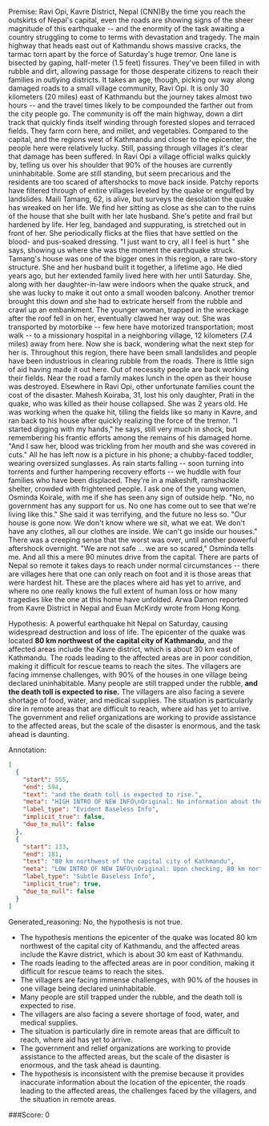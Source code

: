 
Premise:
Ravi Opi, Kavre District, Nepal (CNN)By the time you reach the outskirts of Nepal's capital, even the roads are showing signs of the sheer magnitude of this earthquake -- and the enormity of the task awaiting a country struggling to come to terms with devastation and tragedy. The main highway that heads east out of Kathmandu shows massive cracks, the tarmac torn apart by the force of Saturday's huge tremor. One lane is bisected by gaping, half-meter (1.5 feet) fissures. They've been filled in with rubble and dirt, allowing passage for those desperate citizens to reach their families in outlying districts. It takes an age, though, picking our way along damaged roads to a small village community, Ravi Opi. It is only 30 kilometers (20 miles) east of Kathmandu but the journey takes almost two hours -- and the travel times likely to be compounded the farther out from the city people go. The community is off the main highway, down a dirt track that quickly finds itself winding through forested slopes and terraced fields. They farm corn here, and millet, and vegetables. Compared to the capital, and the regions west of Kathmandu and closer to the epicenter, the people here were relatively lucky. Still, passing through villages it's clear that damage has been suffered. In Ravi Opi a village official walks quickly by, telling us over his shoulder that 90% of the houses are currently uninhabitable. Some are still standing, but seem precarious and the residents are too scared of aftershocks to move back inside. Patchy reports have filtered through of entire villages leveled by the quake or engulfed by landslides. Maili Tamang, 62, is alive, but surveys the desolation the quake has wreaked on her life. We find her sitting as close as she can to the ruins of the house that she built with her late husband. She's petite and frail but hardened by life. Her leg, bandaged and suppurating, is stretched out in front of her. She periodically flicks at the flies that have settled on the blood- and pus-soaked dressing. "I just want to cry, all I feel is hurt " she says, showing us where she was the moment the earthquake struck. Tamang's house was one of the bigger ones in this region, a rare two-story structure. She and her husband built it together, a lifetime ago. He died years ago, but her extended family lived here with her until Saturday. She, along with her daughter-in-law were indoors when the quake struck, and she was lucky to make it out onto a small wooden balcony. Another tremor brought this down and she had to extricate herself from the rubble and crawl up an embankment. The younger woman, trapped in the wreckage after the roof fell in on her, eventually clawed her way out. She was transported by motorbike -- few here have motorized transportation; most walk -- to a missionary hospital in a neighboring village, 12 kilometers (7.4 miles) away from here. Now she is back, wondering what the next step for her is. Throughout this region, there have been small landslides and people have been industrious in clearing rubble from the roads. There is little sign of aid having made it out here. Out of necessity people are back working their fields. Near the road a family makes lunch in the open as their house was destroyed. Elsewhere in Ravi Opi, other unfortunate families count the cost of the disaster. Mahesh Koiraba, 31, lost his only daughter, Prati in the quake, who was killed as their house collapsed. She was 2 years old. He was working when the quake hit, tilling the fields like so many in Kavre, and ran back to his house after quickly realizing the force of the tremor. "I started digging with my hands," he says, still very much in shock, but remembering his frantic efforts among the remains of his damaged home. "And I saw her, blood was trickling from her mouth and she was covered in cuts." All he has left now is a picture in his phone; a chubby-faced toddler, wearing oversized sunglasses. As rain starts falling -- soon turning into torrents and further hampering recovery efforts -- we huddle with four families who have been displaced. They're in a makeshift, ramshackle shelter, crowded with frightened people. I ask one of the young women, Osminda Koirale, with me if she has seen any sign of outside help. "No, no government has any support for us. No one has come out to see that we're living like this." She said it was terrifying, and the future no less so. "Our house is gone now. We don't know where we sit, what we eat. We don't have any clothes, all our clothes are inside. We can't go inside our houses." There was a creeping sense that the worst was over, until another powerful aftershock overnight. "We are not safe ... we are so scared," Osminda tells me. And all this a mere 90 minutes drive from the capital. There are parts of Nepal so remote it takes days to reach under normal circumstances -- there are villages here that one can only reach on foot and it is those areas that were hardest hit. These are the places where aid has yet to arrive, and where no one really knows the full extent of human loss or how many tragedies like the one at this home have unfolded. Arwa Damon reported from Kavre District in Nepal and Euan McKirdy wrote from Hong Kong.


Hypothesis:
A powerful earthquake hit Nepal on Saturday, causing widespread destruction and loss of life. The epicenter of the quake was located **80 km northwest of the capital city of Kathmandu**, and the affected areas include the Kavre district, which is about 30 km east of Kathmandu. The roads leading to the affected areas are in poor condition, making it difficult for rescue teams to reach the sites. The villagers are facing immense challenges, with 90% of the houses in one village being declared uninhabitable. Many people are still trapped under the rubble, **and the death toll is expected to rise.** The villagers are also facing a severe shortage of food, water, and medical supplies. The situation is particularly dire in remote areas that are difficult to reach, where aid has yet to arrive. The government and relief organizations are working to provide assistance to the affected areas, but the scale of the disaster is enormous, and the task ahead is daunting.

Annotation:
```json
[
  {
    "start": 555,
    "end": 594,
    "text": "and the death toll is expected to rise.",
    "meta": "HIGH INTRO OF NEW INFO\nOriginal: No information about the death toll\nGenerative: \"... and the death toll is expected to rise.\"",
    "label_type": "Evident Baseless Info",
    "implicit_true": false,
    "due_to_null": false
  },
  {
    "start": 133,
    "end": 181,
    "text": "80 km northwest of the capital city of Kathmandu",
    "meta": "LOW INTRO OF NEW INFO\nOriginal: Upon checking, 80 km northwest is equivalent to 30 km east of Kathmandu, however, this is not explicitly stated in the source content.\nGenerative: \"...80 km northwest of the capital city of Kathmandu...\"",
    "label_type": "Subtle Baseless Info",
    "implicit_true": true,
    "due_to_null": false
  }
]
```

Generated_reasoning:
No, the hypothesis is not true. 
- The hypothesis mentions the epicenter of the quake was located 80 km northwest of the capital city of Kathmandu, and the affected areas include the Kavre district, which is about 30 km east of Kathmandu. 
- The roads leading to the affected areas are in poor condition, making it difficult for rescue teams to reach the sites. 
- The villagers are facing immense challenges, with 90% of the houses in one village being declared uninhabitable. 
- Many people are still trapped under the rubble, and the death toll is expected to rise. 
- The villagers are also facing a severe shortage of food, water, and medical supplies. 
- The situation is particularly dire in remote areas that are difficult to reach, where aid has yet to arrive. 
- The government and relief organizations are working to provide assistance to the affected areas, but the scale of the disaster is enormous, and the task ahead is daunting. 
- The hypothesis is inconsistent with the premise because it provides inaccurate information about the location of the epicenter, the roads leading to the affected areas, the challenges faced by the villagers, and the situation in remote areas.

###Score:
0
